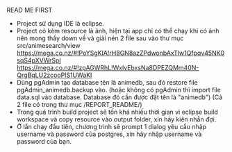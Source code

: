 ﻿READ ME FIRST

- Project sử dụng IDE là eclipse.
- Project có kèm resource là ảnh, hiện tại app chỉ có thể chạy khi có ảnh nên mong thầy down về và giải nén 2 file sau vào thư mục src/animesearch/view
	https://mega.co.nz/#!PoYSgKIA!rH8GN8azZPdwonbAxTlw1Qfpqv45NK0sqS4pXVWrSpI
	https://mega.co.nz/#!zpAGWRhL!WxlvEbxsNa8DPEZQMm40N-QrgBqLU2zcooPlS1UWaKI
- Dùng pgAdmin tạo database tên là animedb, sau đó restore file pgAdmin_animedb.backup vào.
(hoặc không có pgAdmin thì import file data.sql vào database. Database đó cần được đặt tên là "animedb")
	(Cả 2 file có trong thư mục /REPORT_README/)
- Trong quá trình build project sẽ tốn khá nhiều thời gian vì eclipse build workspace và copy resource vào output folder, xin
hãy kiên nhẫn đợi.
- Ở lần chạy đầu tiên, chương trình sẽ prompt 1 dialog yêu cầu nhập username và password của postgres, xin hãy nhập username và
password của bạn.
